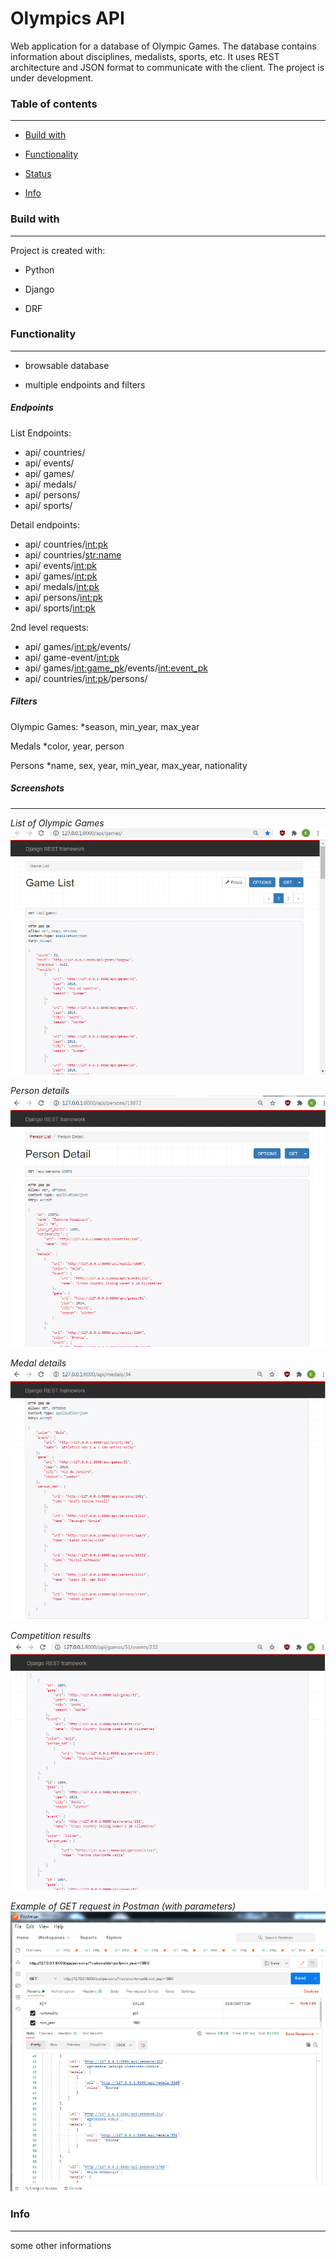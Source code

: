 # Olympics API

Web application for a database of Olympic Games. The database contains information about disciplines, medalists, sports, etc. It uses REST architecture and JSON format to communicate with the client. The project is under development.

### Table of contents

---

* [Build with](#build-with)

* [Functionality](#functionality)

* [Status](#status)

* [Info](#info)

### Build with

---

Project is created with:

* Python

* Django

* DRF

### Functionality

---

* browsable database

* multiple endpoints and filters


##### _Endpoints_

List Endpoints:
* api/ countries/
* api/ events/
* api/ games/
* api/ medals/
* api/ persons/
* api/ sports/

Detail endpoints:
* api/ countries/<int:pk> 
* api/ countries/<str:name>
* api/ events/<int:pk> 
* api/ games/<int:pk> 
* api/ medals/<int:pk> 
* api/ persons/<int:pk> 
* api/ sports/<int:pk> 

2nd level requests:
* api/ games/<int:pk>/events/
* api/ game-event/<int:pk> 
* api/ games/<int:game_pk>/events/<int:event_pk> 
* api/ countries/<int:pk>/persons/


##### _Filters_

Olympic Games:
*season, min_year, max_year

Medals
*color, year, person

Persons
*name, sex, year, min_year, max_year, nationality

##### _Screenshots_
---

_List of Olympic Games_
![List of Olympic Games](https://raw.githubusercontent.com/KrystianSciuba/Olympics/master/readme_files/1_list-of-games.PNG)


_Person details_
![Person details](https://raw.githubusercontent.com/KrystianSciuba/Olympics/master/readme_files/2_person-detail.PNG)


_Medal details_
![Medal details](https://raw.githubusercontent.com/KrystianSciuba/Olympics/master/readme_files/3_medal-details.PNG)

_Competition results_
![Competition results](https://raw.githubusercontent.com/KrystianSciuba/Olympics/master/readme_files/4_game-events-winners.PNG)


_Example of GET request in Postman (with parameters)_
![Example of GET request in Postman (with parameters)](https://raw.githubusercontent.com/KrystianSciuba/Olympics/master/readme_files/5_postman.PNG)

### Info

---
some other informations





